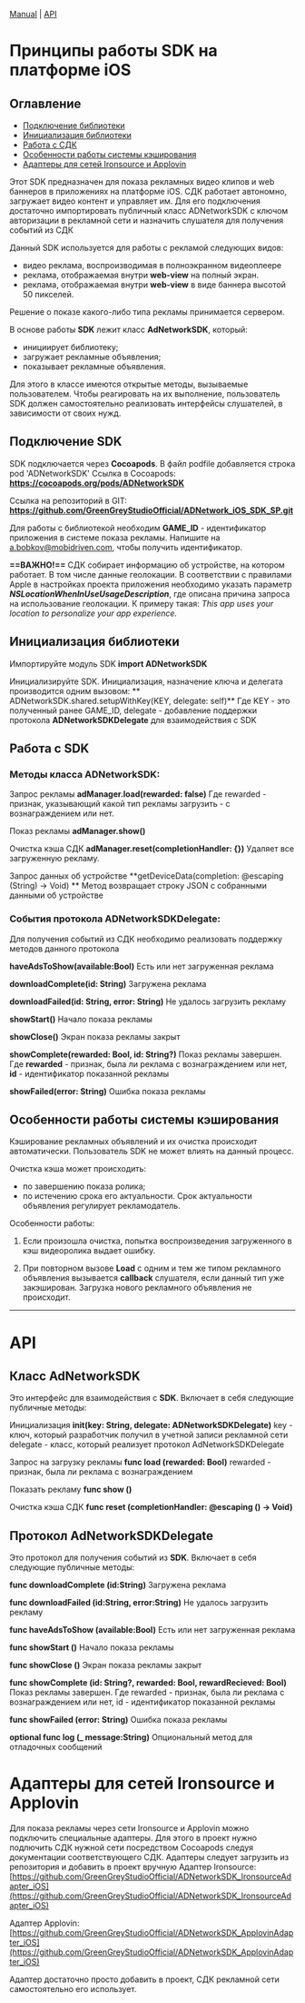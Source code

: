 [Manual](#manual) | [API](#api)

# Принципы работы SDK на платформе iOS<a name="manual"></a>

## Оглавление
- [Подключение библиотеки](#connect_lib)
- [Инициализация библиотеки](#initialization)
- [Работа с СДК](#workflow)
- [Особенности работы системы кэширования](#cache)
- [Адаптеры для сетей Ironsource и Applovin](#adapters)

Этот SDK предназначен для показа рекламных видео клипов и web баннеров в приложениях на платформе iOS. СДК работает автономно, загружает видео контент и управляет им. Для его подключения достаточно импортировать публичный класс ADNetworkSDK с ключом авторизации в рекламной сети и назначить слушателя для получения событий из СДК

Данный SDK используется для работы с рекламой следующих видов:

- видео реклама, воспроизводимая в полноэкранном видеоплеере
- реклама, отображаемая внутри **web-view** на полный экран.
- реклама, отображаемая внутри **web-view** в виде баннера высотой 50 пикселей.

Решение о показе какого-либо типа рекламы принимается сервером.

В основе работы **SDK** лежит класс **AdNetworkSDK**, который:

- инициирует библиотеку;
- загружает рекламные объявления;
- показывает рекламные объявления.

Для этого в классе имеются открытые методы, вызываемые пользователем. Чтобы реагировать на их выполнение, пользователь SDK должен самостоятельно реализовать интерфейсы слушателей, в зависимости от своих нужд. 

## Подключение SDK <a name="connect_lib"></a>

SDK подключается через **Cocoapods**.
В файл podfile добавляется строка pod 'ADNetworkSDK'
Ссылка в Cocoapods:
**https://cocoapods.org/pods/ADNetworkSDK**

Ссылка на репозиторий в GIT:
**https://github.com/GreenGreyStudioOfficial/ADNetwork_iOS_SDK_SP.git**

Для работы с библиотекой необходим **GAME_ID** - идентификатор приложения в системе показа рекламы. Напишите на [a.bobkov@mobidriven.com](a.bobkov@mobidriven.com), чтобы получить идентификатор.

 **==ВАЖНО!==**
 СДК собирает информацию об устройстве, на котором работает. В том числе данные геолокации.
 В соответствии с правилами Apple в настройках проекта приложения необходимо указать параметр ***NSLocationWhenInUseUsageDescription***, где описана причина запроса на использование геолокации. К примеру такая: *This app uses your location to personalize your app experience.*

## Инициализация библиотеки <a name="initialization"></a>

Импортируйте модуль SDK
**import ADNetworkSDK** 

Инициализируйте SDK.
Инициализация, назначение ключа и делегата производится одним вызовом:
** ADNetworkSDK.shared.setupWithKey(KEY, delegate: self)**
Где KEY - это полученный ранее GAME_ID,
delegate - добавление поддержки протокола **ADNetworkSDKDelegate** для взаимодействия с SDK

## Работа с SDK<a name="workflow"></a>
### Методы класса ADNetworkSDK:

Запрос рекламы
**adManager.load(rewarded: false)** 
Где rewarded - признак, указывающий какой тип рекламы загрузить - с вознаграждением или нет.

Показ рекламы
**adManager.show()** 

Очистка кэша СДК
**adManager.reset(completionHandler: {})**
Удаляет все загруженную рекламу.

Запрос данных об устройстве
**getDeviceData(completion: @escaping (String) -> Void) ** 
Метод возвращает строку JSON c собранными данными об устройстве

### События протокола ADNetworkSDKDelegate:
Для получения событий из СДК необходимо реализовать поддержку методов данного протокола

**haveAdsToShow(available:Bool)** 
Есть или нет загруженная реклама

**downloadComplete(id: String)** 
Загружена реклама

**downloadFailed(id: String, error: String)** 
Не удалось загрузить рекламу

**showStart()** 
Начало показа рекламы

**showClose()**
Экран показа рекламы закрыт

**showComplete(rewarded: Bool, id: String?)** 
Показ рекламы завершен. Где **rewarded** - признак, была ли реклама с вознаграждением или нет, **id** - идентификатор показанной рекламы


**showFailed(error: String)** 
Ошибка показа рекламы

## Особенности работы системы кэширования <a name="cache"></a>

Кэширование рекламных объявлений и их очистка происходит автоматически. Пользователь SDK не может   влиять на данный процесс.

Очистка кэша может происходить:

- по завершению показа ролика;
- по истечению срока его актуальности. Срок актуальности объявления регулирует рекламодатель.

Особенности работы:

1. Если произошла очистка, попытка воспроизведения загруженного в кэш видеоролика выдает ошибку.

2. При повторном вызове **Load** с одним и тем же типом рекламного объявления вызывается **callback** слушателя, если данный тип уже закэширован. Загрузка нового рекламного объявления не происходит.


_____
# API <a name="api"></a>

## Класс AdNetworkSDK
Это интерфейс для взаимодействия с **SDK**.
Включает в себя следующие публичные методы:

Инициализация
**init(key: String, delegate: ADNetworkSDKDelegate)**
key - ключ, который разработчик получил в учетной записи рекламной сети
delegate - класс, который реализует протокол AdNetworkSDKDelegate

Запрос на загрузку рекламы
**func load (rewarded: Bool)**
rewarded - признак, была ли реклама с вознаграждением

Показать рекламу
**func show ()**

Очистка кэша СДК
**func reset (completionHandler: @escaping () -> Void)**

## Протокол AdNetworkSDKDelegate
Это протокол для получения событий из **SDK**.
Включает в себя следующие публичные методы:

**func downloadComplete (id:String)**
Загружена реклама

**func downloadFailed (id:String, error:String)**
Не удалось загрузить рекламу

**func haveAdsToShow (available:Bool)**
Есть или нет загруженная реклама

**func showStart ()**
Начало показа рекламы

**func showClose ()**
Экран показа рекламы закрыт

**func showComplete (id: String?, rewarded: Bool, rewardRecieved: Bool)**
Показ рекламы завершен. 
Где rewarded - признак, была ли реклама с вознаграждением или нет,
id - идентификатор показанной рекламы

**func showFailed (error: String)**
Ошибка показа рекламы

**optional func log (_ message:String)**
Опциональный метод для отладочных сообщений


# Адаптеры для сетей Ironsource и Applovin <a name="adapters"></a>

Для показа рекламы через сети Ironsource и Applovin можно подключить специальные адаптеры.
Для этого в проект нужно подлючить СДК нужной сети посредством Cocoapods следуя документации соответствующего СДК.
Адаптеры следует загрузить из репозитория и добавить в проект вручную
Адаптер Ironsource:
[https://github.com/GreenGreyStudioOfficial/ADNetworkSDK_IronsourceAdapter_iOS](https://github.com/GreenGreyStudioOfficial/ADNetworkSDK_IronsourceAdapter_iOS)

Адаптер Applovin:
[https://github.com/GreenGreyStudioOfficial/ADNetworkSDK_ApplovinAdapter_iOS](https://github.com/GreenGreyStudioOfficial/ADNetworkSDK_ApplovinAdapter_iOS)

Адаптер достаточно просто добавить в проект, СДК рекламной сети самостоятельно его использует. 
